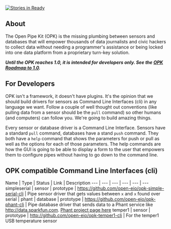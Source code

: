 [![Stories in Ready](https://badge.waffle.io/open-eio/Open-Pipe-Kit-Project.png?label=ready&title=Ready)](https://waffle.io/open-eio/Open-Pipe-Kit-Project)
## About
The Open Pipe Kit (OPK) is the missing plumbing between sensors and databases that will empower thousands of data journalists and civic hackers to collect data without needing a programmer's assistance or being locked into one data platform from a proprietary turn-key solution. 

___Until the OPK reaches 1.0, it is intended for developers only. See the [OPK Roadmap to 1.0](https://github.com/open-eio/Open-Pipe-Kit/issues/1).___


## For Developers
OPK isn't a framework, it doesn't have plugins. It's the opinion that we should build drivers for sensors as Command Line Interfaces (cli) in any language we want. Follow a couple of well thought out conventions (like pulling data from a sensor should be the `pull` command) so other humans (and computers) can follow you. We're going to build amazing things.

Every sensor or database driver is a Command Line Interface. Sensors have a standard `pull` command, databases have a stand `push` command. They both have a `help` command that shows the parameters for push or pull as well as the options for each of those parameters. The help commands are how the GUI is going to be able to display a form to the user that empowers them to configure pipes without having to go down to the command line.

## OPK compatible Command Line Interfaces (cli)
Name | Type | Status | Link | Description
--- | --- | --- | --- | --- | ---
simpleserial | sensor | prototype |  https://github.com/open-eio/opk-simple-serial-cli | Pipe sensor driver that gets values between `x` and `x` found over serial | 
phant | database | prototype |  https://github.com/open-eio/opk-phant-cli | Pipe database driver that sends data to a Phant service like http://data.sparkfun.com. [Phant project page here](http://phant.io/)
temper1 | sensor | prototype | http://github.com/open-eio/opk-temper1-cli | For the temper1 USB temperature sensor

